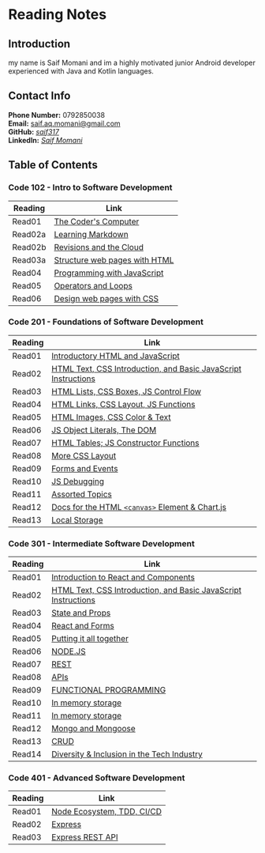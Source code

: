# **Reading Notes**

## **Introduction**

my name is Saif Momani and im a highly motivated junior Android developer experienced with Java and Kotlin languages.

## **Contact Info**

**Phone Number:** 0792850038  
**Email:** saif.aq.momani@gmail.com  
**GitHub:** _[saif317](https://github.com/saif317)_  
**LinkedIn:** _[Saif Momani](https://www.linkedin.com/in/smomani/)_

## **Table of Contents**

### **Code 102 - Intro to Software Development**

| Reading | Link                                                |
| ------- | --------------------------------------------------- |
| Read01  | [The Coder's Computer](Code101/read01.md)           |
| Read02a | [Learning Markdown](Code101/read02a.md)             |
| Read02b | [Revisions and the Cloud](Code101/read02b.md)       |
| Read03a | [Structure web pages with HTML](Code101/read03a.md) |
| Read04  | [Programming with JavaScript](Code101/read04.md)    |
| Read05  | [Operators and Loops](Code101/read05.md)            |
| Read06  | [Design web pages with CSS](Code101/read06.md)      |

### **Code 201 - Foundations of Software Development**

| Reading | Link                                                                                |
| ------- | ----------------------------------------------------------------------------------- |
| Read01  | [Introductory HTML and JavaScript](Code201/read01.md)                               |
| Read02  | [HTML Text, CSS Introduction, and Basic JavaScript Instructions](Code201/read02.md) |
| Read03  | [HTML Lists, CSS Boxes, JS Control Flow](Code201/read03.md)                         |
| Read04  | [HTML Links, CSS Layout, JS Functions](Code201/read04.md)                           |
| Read05  | [HTML Images, CSS Color & Text](Code201/read05.md)                                  |
| Read06  | [JS Object Literals, The DOM](Code201/read06.md)                                    |
| Read07  | [HTML Tables; JS Constructor Functions](Code201/read07.md)                          |
| Read08  | [More CSS Layout](Code201/read08.md)                                                |
| Read09  | [Forms and Events](Code201/read09.md)                                               |
| Read10  | [JS Debugging](Code201/read10.md)                                                   |
| Read11  | [Assorted Topics](Code201/read11.md)                                                |
| Read12  | [Docs for the HTML `<canvas>` Element & Chart.js](Code201/read12.md)                |
| Read13  | [Local Storage](Code201/read13.md)                                                  |

### **Code 301 - Intermediate Software Development**

| Reading | Link                                                                                |
| ------- | ----------------------------------------------------------------------------------- |
| Read01  | [Introduction to React and Components](Code301/read01.md)                           |
| Read02  | [HTML Text, CSS Introduction, and Basic JavaScript Instructions](Code301/read02.md) |
| Read03  | [State and Props](Code301/read03.md)                                                |
| Read04  | [React and Forms](Code301/read04.md)                                                |
| Read05  | [Putting it all together](Code301/read05.md)                                        |
| Read06  | [NODE.JS](Code301/read06.md)                                                        |
| Read07  | [REST](Code301/read07.md)                                                           |
| Read08  | [APIs](Code301/read08.md)                                                           |
| Read09  | [FUNCTIONAL PROGRAMMING](Code301/read09.md)                                         |
| Read10  | [In memory storage](Code301/read10.md)                                              |
| Read11  | [In memory storage](Code301/read11.md)                                              |
| Read12  | [Mongo and Mongoose](Code301/read12.md)                                             |
| Read13  | [CRUD](Code301/read13.md)                                                           |
| Read14  | [Diversity & Inclusion in the Tech Industry](Code301/read14.md)                     |

### **Code 401 - Advanced Software Development**

| Reading | Link                                                                                |
| ------- | ----------------------------------------------------------------------------------- |
| Read01  | [Node Ecosystem, TDD, CI/CD](Code401/read01.md)                           |
| Read02  | [Express](Code401/read02.md) |
| Read03  | [Express REST API](Code401/read03.md) |

